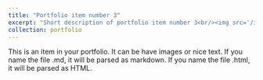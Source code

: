 ```yaml
---
title: "Portfolio item number 3"
excerpt: "Short description of portfolio item number 3<br/><img src='/images/IMG_7704.jpg'>"
collection: portfolio
---
```


This is an item in your portfolio. It can be have images or nice text. If you name the file .md, it will be parsed as markdown. If you name the file .html, it will be parsed as HTML. 

